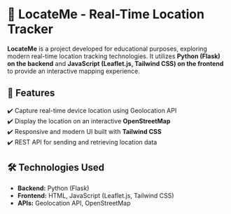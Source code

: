 # 📍 LocateMe - Real-Time Location Tracker

**LocateMe** is a project developed for educational purposes, exploring modern real-time location tracking technologies. It utilizes **Python (Flask) on the backend** and **JavaScript (Leaflet.js, Tailwind CSS) on the frontend** to provide an interactive mapping experience.

## 🚀 Features
✔️ Capture real-time device location using Geolocation API  
✔️ Display the location on an interactive **OpenStreetMap**  
✔️ Responsive and modern UI built with **Tailwind CSS**  
✔️ REST API for sending and retrieving location data  

## 🛠️ Technologies Used
- **Backend:** Python (Flask)
- **Frontend:** HTML, JavaScript (Leaflet.js, Tailwind CSS)
- **APIs:** Geolocation API, OpenStreetMap
